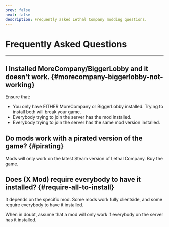 ```yaml
---
prev: false
next: false
description: Frequently asked Lethal Company modding questions.
---
```


# Frequently Asked Questions
---

## I Installed MoreCompany/BiggerLobby and it doesn't work. {#morecompany-biggerlobby-not-working}

Ensure that:
- You only have EITHER MoreCompany or BiggerLobby installed. Trying to install both will break your game.
- Everybody trying to join the server has the mod installed.
- Everybody trying to join the server has the same mod version installed.

## Do mods work with a pirated version of the game? {#pirating}

Mods will only work on the latest Steam version of Lethal Company. Buy the game.

## Does (X Mod) require everybody to have it installed? {#require-all-to-install}

It depends on the specific mod. Some mods work fully clientside, and some require everybody to have it installed.

When in doubt, assume that a mod will only work if everybody on the server has it installed.
